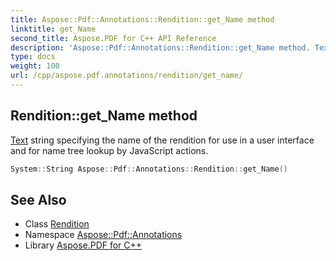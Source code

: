 ```yaml
---
title: Aspose::Pdf::Annotations::Rendition::get_Name method
linktitle: get_Name
second_title: Aspose.PDF for C++ API Reference
description: 'Aspose::Pdf::Annotations::Rendition::get_Name method. Text string specifying the name of the rendition for use in a user interface and for name tree lookup by JavaScript actions in C++.'
type: docs
weight: 100
url: /cpp/aspose.pdf.annotations/rendition/get_name/
---
```

## Rendition::get_Name method


[Text](../../../aspose.pdf.text/) string specifying the name of the rendition for use in a user interface and for name tree lookup by JavaScript actions.

```cpp
System::String Aspose::Pdf::Annotations::Rendition::get_Name()
```

## See Also

* Class [Rendition](../)
* Namespace [Aspose::Pdf::Annotations](../../)
* Library [Aspose.PDF for C++](../../../)
